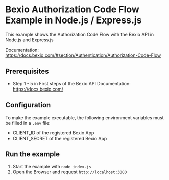 # Bexio Authorization Code Flow Example in Node.js / Express.js

This example shows the Authorization Code Flow with the Bexio API in Node.js and Express.js

Documentation: https://docs.bexio.com/#section/Authentication/Authorization-Code-Flow

## Prerequisites

* Step 1 - 5 in First steps of the Bexio API Documentation: https://docs.bexio.com/

## Configuration
To make the example executable, the following environment variables must be filled in a `.env` file:

* CLIENT_ID of the registered Bexio App
* CLIENT_SECRET of the registered Bexio App

## Run the example

1. Start the example with `node index.js`
1. Open the Browser and request `http://localhost:3000`